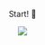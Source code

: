 <div align="center">
  <p font-size=18px>Start! 👋</p>
  <img src="https://github-readme-streak-stats.herokuapp.com?user=lilisev&hide_border=true&locale=pt_BR&date_format=j%20M%5B%20Y%5D&mode=weekly&background=45%2C6909F3%2CB05EEB&ring=E6EB32&fire=E6EB32&currStreakLabel=E6EB32&sideNums=E6EB32&sideLabels=E6EB32&dates=5AE8EB&stroke=000000&currStreakNum=5AE8EB)](https://git.io/streak-stats">
</div>

